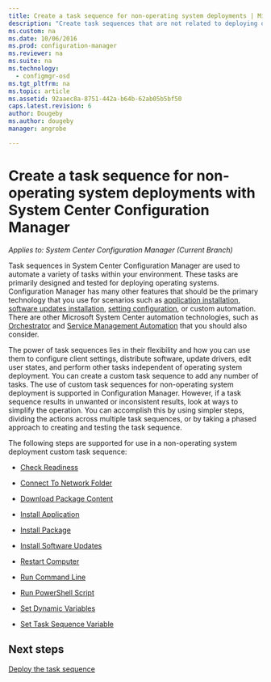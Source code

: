 ```yaml
---
title: Create a task sequence for non-operating system deployments | Microsoft Docs
description: "Create task sequences that are not related to deploying operating systems, such as distributing software, updating drivers, editing user states, etc."
ms.custom: na
ms.date: 10/06/2016
ms.prod: configuration-manager
ms.reviewer: na
ms.suite: na
ms.technology:
  - configmgr-osd
ms.tgt_pltfrm: na
ms.topic: article
ms.assetid: 92aaec8a-8751-442a-b64b-62ab05b5bf50
caps.latest.revision: 6
author: Dougeby
ms.author: dougeby
manager: angrobe

---
```

# Create a task sequence for non-operating system deployments with System Center Configuration Manager

*Applies to: System Center Configuration Manager (Current Branch)*

Task sequences in System Center Configuration Manager are used to automate a variety of tasks within your environment. These tasks are primarily designed and tested for deploying operating systems.  Configuration Manager has many other features that should be the primary technology that you use for scenarios such as [application installation](../../apps/understand/introduction-to-application-management.md), [software updates installation](../../sum/understand/software-updates-introduction.md), [setting configuration](../../compliance/understand/ensure-device-compliance.md), or custom automation. There are other Microsoft System Center automation technologies, such as [Orchestrator](https://technet.microsoft.com/library/hh237242.aspx) and [Service Management Automation](https://technet.microsoft.com/library/dn469260.aspx) that you should also consider.  

The power of task sequences lies in their flexibility and how you can use them to configure client settings, distribute software, update drivers, edit user states, and perform other tasks independent of operating system deployment. You can create a custom task sequence to add any number of tasks. The use of custom task sequences for non-operating system deployment is supported in Configuration Manager. However, if a task sequence results in unwanted or inconsistent results, look at ways to simplify the operation. You can accomplish this by using simpler steps, dividing the actions across multiple task sequences, or by taking a phased approach to creating and testing the task sequence.

 The following steps are supported for use in a non-operating system deployment custom task sequence:  

-   [Check Readiness](../understand/task-sequence-steps.md#BKMK_CheckReadiness)  

-   [Connect To Network Folder](../understand/task-sequence-steps.md#BKMK_ConnectToNetworkFolder)  

-   [Download Package Content](../understand/task-sequence-steps.md#BKMK_DownloadPackageContent)  

-   [Install Application](../understand/task-sequence-steps.md#BKMK_InstallApplication)  

-   [Install Package](../understand/task-sequence-steps.md#BKMK_InstallPackage)  

-   [Install Software Updates](../understand/task-sequence-steps.md#BKMK_InstallSoftwareUpdates)  

-   [Restart Computer](../understand/task-sequence-steps.md#BKMK_RestartComputer)   

-   [Run Command Line](../understand/task-sequence-steps.md#BKMK_RunCommandLine)  

-   [Run PowerShell Script](../understand/task-sequence-steps.md#BKMK_RunPowerShellScript)  

-   [Set Dynamic Variables](../understand/task-sequence-steps.md#BKMK_SetDynamicVariables)  

-   [Set Task Sequence Variable](../understand/task-sequence-steps.md#BKMK_SetTaskSequenceVariable)  

## Next steps 
[Deploy the task sequence](manage-task-sequences-to-automate-tasks.md#BKMK_DeployTS)
